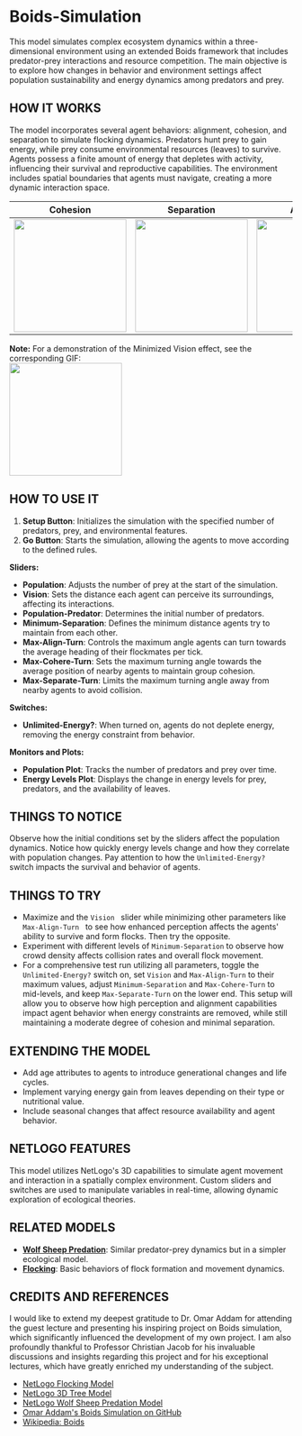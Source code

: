 # Boids-Simulation

This model simulates complex ecosystem dynamics within a three-dimensional environment using an extended Boids framework that includes predator-prey interactions and resource competition. The main objective is to explore how changes in behavior and environment settings affect population sustainability and energy dynamics among predators and prey.

## HOW IT WORKS

The model incorporates several agent behaviors: alignment, cohesion, and separation to simulate flocking dynamics. Predators hunt prey to gain energy, while prey consume environmental resources (leaves) to survive. Agents possess a finite amount of energy that depletes with activity, influencing their survival and reproductive capabilities. The environment includes spatial boundaries that agents must navigate, creating a more dynamic interaction space.

| Cohesion | Separation | Alignment |
| :------: | :--------: | :-------: |
| <img src="https://github.com/selcukemiravci/Enhanced-Boids-Simulation/assets/53044008/6690d3ab-7065-478c-9be2-4b1850f8921b" height="200" /> | <img src="https://github.com/selcukemiravci/Enhanced-Boids-Simulation/assets/53044008/de164875-f4d5-4b03-9a89-721d2c306fc0" height="200" /> | <img src="https://github.com/selcukemiravci/Enhanced-Boids-Simulation/assets/53044008/a200d502-6db3-456e-a54a-1c75503ebd7f" height="200" /> |

**Note:** For a demonstration of the Minimized Vision effect, see the corresponding GIF:  
<img src="https://github.com/selcukemiravci/Enhanced-Boids-Simulation/assets/53044008/f38dd6e6-c023-4f3e-97bc-50c382952b33" height="200" />

## HOW TO USE IT

1. **Setup Button**: Initializes the simulation with the specified number of predators, prey, and environmental features.
2. **Go Button**: Starts the simulation, allowing the agents to move according to the defined rules.

**Sliders:**

- **Population**: Adjusts the number of prey at the start of the simulation.
- **Vision**: Sets the distance each agent can perceive its surroundings, affecting its interactions.
- **Population-Predator**: Determines the initial number of predators.
- **Minimum-Separation**: Defines the minimum distance agents try to maintain from each other.
- **Max-Align-Turn**: Controls the maximum angle agents can turn towards the average heading of their flockmates per tick.
- **Max-Cohere-Turn**: Sets the maximum turning angle towards the average position of nearby agents to maintain group cohesion.
- **Max-Separate-Turn**: Limits the maximum turning angle away from nearby agents to avoid collision.

**Switches:**
- **Unlimited-Energy?**: When turned on, agents do not deplete energy, removing the energy constraint from behavior.

**Monitors and Plots:**
- **Population Plot**: Tracks the number of predators and prey over time.
- **Energy Levels Plot**: Displays the change in energy levels for prey, predators, and the availability of leaves.

## THINGS TO NOTICE

Observe how the initial conditions set by the sliders affect the population dynamics. Notice how quickly energy levels change and how they correlate with population changes. Pay attention to how the  `Unlimited-Energy? ` switch impacts the survival and behavior of agents.

## THINGS TO TRY

- Maximize and the  `Vision ` slider while minimizing other parameters like  `Max-Align-Turn ` to see how enhanced perception affects the agents' ability to survive and form flocks. Then try the opposite.
- Experiment with different levels of `Minimum-Separation` to observe how crowd density affects collision rates and overall flock movement.
- For a comprehensive test run utilizing all parameters, toggle the `Unlimited-Energy?` switch on, set `Vision` and `Max-Align-Turn` to their maximum values, adjust `Minimum-Separation` and `Max-Cohere-Turn` to mid-levels, and keep `Max-Separate-Turn` on the lower end. This setup will allow you to observe how high perception and alignment capabilities impact agent behavior when energy constraints are removed, while still maintaining a moderate degree of cohesion and minimal separation.

## EXTENDING THE MODEL

- Add age attributes to agents to introduce generational changes and life cycles.
- Implement varying energy gain from leaves depending on their type or nutritional value.
- Include seasonal changes that affect resource availability and agent behavior.

## NETLOGO FEATURES

This model utilizes NetLogo's 3D capabilities to simulate agent movement and interaction in a spatially complex environment. Custom sliders and switches are used to manipulate variables in real-time, allowing dynamic exploration of ecological theories.

## RELATED MODELS

- **[Wolf Sheep Predation](https://ccl.northwestern.edu/netlogo/models/WolfSheepPredation)**: Similar predator-prey dynamics but in a simpler ecological model.
- **[Flocking](https://www.netlogoweb.org/launch#http://ccl.northwestern.edu/netlogo/models/models/Sample%20Models/Biology/Flocking.nlogo)**: Basic behaviors of flock formation and movement dynamics.

## CREDITS AND REFERENCES

I would like to extend my deepest gratitude to Dr. Omar Addam for attending the guest lecture and presenting his inspiring project on Boids simulation, which significantly influenced the development of my own project. I am also profoundly thankful to Professor Christian Jacob for his invaluable discussions and insights regarding this project and for his exceptional lectures, which have greatly enriched my understanding of the subject.

- [NetLogo Flocking Model](https://www.netlogoweb.org/launch#http://ccl.northwestern.edu/netlogo/models/models/Sample%20Models/Biology/Flocking.nlogo)
- [NetLogo 3D Tree Model](https://ccl.northwestern.edu/netlogo/models/TreeSimple3D)
- [NetLogo Wolf Sheep Predation Model](https://ccl.northwestern.edu/netlogo/models/WolfSheepPredation)
- [Omar Addam's Boids Simulation on GitHub](https://github.com/omar-addam/Boids-Simulation)
- [Wikipedia: Boids](https://en.wikipedia.org/wiki/Boids)



